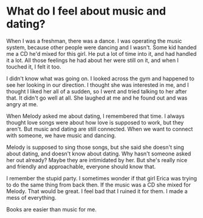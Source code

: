 <!-- TITLE: On Music -->
<!-- SUBTITLE: Nick's diary entry about music -->
# What do I feel about music and dating?
When I was a freshman, there was a dance. I was operating the music system, because other people were dancing and I wasn't. Some kid handed me a CD he'd mixed for this girl. He put a lot of time into it, and had handled it a lot. All those feelings he had about her were still on it, and when I touched it, I felt it too.

I didn't know what was going on. I looked across the gym and happened to see her looking in our direction. I thought she was interested in me, and I thought I liked her all of a sudden, so I went and tried talking to her after that. It didn't go well at all. She laughed at me and he found out and was angry at me.

When Melody asked me about dating, I remembered that time. I always thought love songs were about how love is supposed to work, but they aren't. But music and dating are still connected. When we want to connect with someone, we have music and dancing.

Melody is supposed to sing those songs, but she said she doesn't sing about dating, and doesn't know about dating. Why hasn't someone asked her out already? Maybe they are intimidated by her. But she's really nice and friendly and approachable, everyone should know that.

I remember the stupid party. I sometimes wonder if that girl Erica was trying to do the same thing from back then. If the music was a CD she mixed for Melody. That would be great. I feel bad that I ruined it for them. I made a mess of everything.

Books are easier than music for me.
